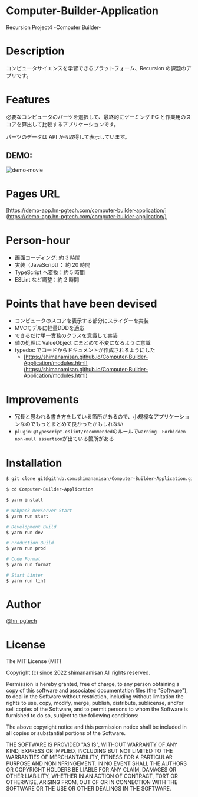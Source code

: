 # Computer-Builder-Application

Recursion Project4 -Computer Builder-

# Description

コンピュータサイエンスを学習できるプラットフォーム、Recursion の課題のアプリです。

# Features

必要なコンピュータのパーツを選択して、最終的にゲーミング PC と作業用のスコアを算出して比較するアプリケーションです。

パーツのデータは API から取得して表示しています。

## DEMO:

![demo-movie](https://user-images.githubusercontent.com/49751604/211248237-cd215162-3f3d-4e70-b314-e8c9c2257f92.gif)

# Pages URL

[https://demo-app.hn-pgtech.com/computer-builder-application/](https://demo-app.hn-pgtech.com/computer-builder-application/)

# Person-hour

- 画面コーディング: 約 3 時間
- 実装（JavaScript）： 約 20 時間
- TypeScript へ変換：約 5 時間
- ESLint など調整：約 2 時間

# Points that have been devised

- コンピュータのスコアを表示する部分にスライダーを実装
- MVCモデルに軽量DDDを適応
- できるだけ単一責務のクラスを意識して実装
- 値の処理は ValueObject にまとめて不変になるように意識
- typedoc でコードからドキュメントが作成されるようにした
  - [https://shimanamisan.github.io/Computer-Builder-Application/modules.html](https://shimanamisan.github.io/Computer-Builder-Application/modules.html)

# Improvements

- 冗長と思われる書き方をしている箇所があるので、小規模なアプリケーションなのでもっとまとめて良かったかもしれない
- `plugin:@typescript-eslint/recommended`のルールで`warning  Forbidden non-null assertion`が出ている箇所がある

# Installation

```bash
$ git clone git@github.com:shimanamisan/Computer-Builder-Application.git

$ cd Computer-Builder-Application

$ yarn install

# Webpack DevServer Start
$ yarn run start

# Development Build
$ yarn run dev

# Production Build
$ yarn run prod

# Code Format
$ yarn run format

# Start Linter
$ yarn run lint
```

# Author

[@hn_pgtech](https://twitter.com/hn_pgtech)

# License

The MIT License (MIT)

Copyright (c) since 2022 shimanamisan All rights reserved.

Permission is hereby granted, free of charge, to any person obtaining a copy of this software and associated documentation files (the "Software"), to deal in the Software without restriction, including without limitation the rights to use, copy, modify, merge, publish, distribute, sublicense, and/or sell copies of the Software, and to permit persons to whom the Software is furnished to do so, subject to the following conditions:

The above copyright notice and this permission notice shall be included in all copies or substantial portions of the Software.

THE SOFTWARE IS PROVIDED "AS IS", WITHOUT WARRANTY OF ANY KIND, EXPRESS OR IMPLIED, INCLUDING BUT NOT LIMITED TO THE WARRANTIES OF MERCHANTABILITY, FITNESS FOR A PARTICULAR PURPOSE AND NONINFRINGEMENT. IN NO EVENT SHALL THE AUTHORS OR COPYRIGHT HOLDERS BE LIABLE FOR ANY CLAIM, DAMAGES OR OTHER LIABILITY, WHETHER IN AN ACTION OF CONTRACT, TORT OR OTHERWISE, ARISING FROM, OUT OF OR IN CONNECTION WITH THE SOFTWARE OR THE USE OR OTHER DEALINGS IN THE SOFTWARE.
